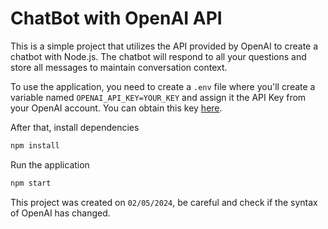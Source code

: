 # ChatBot with OpenAI API

This is a simple project that utilizes the API provided by OpenAI to create a chatbot with Node.js. The chatbot will respond to all your questions and store all messages to maintain conversation context.

To use the application, you need to create a `.env` file where you'll create a variable named `OPENAI_API_KEY=YOUR_KEY` and assign it the API Key from your OpenAI account. You can obtain this key [here](https://platform.openai.com/api-keys).

After that, install dependencies 
```bash
npm install
```

 Run the application
 ```bash
 npm start
```

This project was created on `02/05/2024`, be careful and check if the syntax of OpenAI has changed.

